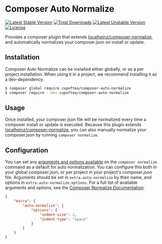 # Composer Auto Normalize

[![Latest Stable Version](https://poser.pugx.org/cupoftea/composer-auto-normalize/v/stable)](https://packagist.org/packages/cupoftea/composer-auto-normalize)
[![Total Downloads](https://poser.pugx.org/cupoftea/composer-auto-normalize/downloads)](https://packagist.org/packages/cupoftea/composer-auto-normalize)
[![Latest Unstable Version](https://poser.pugx.org/cupoftea/composer-auto-normalize/v/unstable)](https://packagist.org/packages/cupoftea/composer-auto-normalize)
[![License](https://poser.pugx.org/cupoftea/composer-auto-normalize/license)](https://packagist.org/packages/cupoftea/composer-auto-normalize)

Provides a composer plugin that extends [localheinz/composer-normalize][composer-normalize],
and automatically normalizes your composer.json on install or update.

## Installation

Composer Auto Normalize can be installed either globally, or as a per project installation. When using it in a project,
we recommend installing it as a dev-dependency.

```bash
$ composer global require cupoftea/composer-auto-normalize
$ composer require --dev cupoftea/composer-auto-normalize
```

## Usage

Once installed, your composer.json file will be normalized every time a composer install or update is executed.
Because this plugin extends [localheinz/composer-normalize][composer-normalize], you can also manually normalize your
composer.json by running `composer normalize`.

## Configuration

You can set any [arguments and options available][composer-normalize-docs] on the `composer normalize` command as a
default for auto normalization. You can configure this both in your global composer.json, or per project in your
project's composer.json file. Arguments should be set in `extra.auto-normalize` by their name, and options in
`extra.auto-normalize.options`. For a full list of available arguments and options, see the
[Composer Normalize Documentation][composer-normalize-docs].

```json
{
    "extra": {
        "auto-normalize": {
            "options": {
                "indent-size": 2,
                "indent-type": "space"
            }
        }
    }
}
```


[composer-normalize]: https://github.com/localheinz/composer-normalize
[composer-normalize-docs]: https://github.com/localheinz/composer-normalize#arguments
